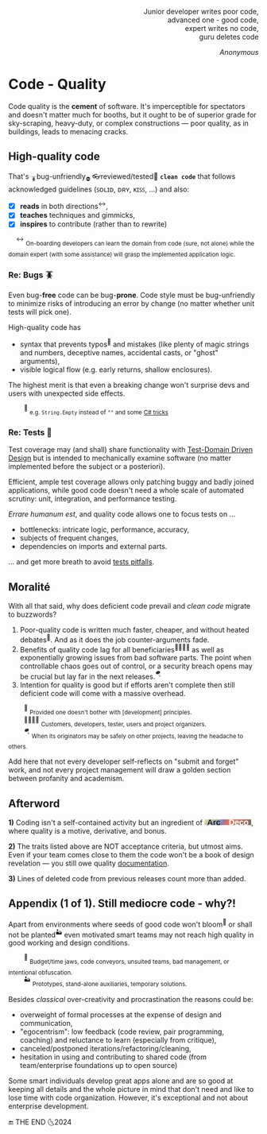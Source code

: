 <p dir="rtl">,Junior developer writes poor code<br/>
,advanced one - good code<br/>
,expert writes no code<br/>
guru deletes code<br/></p>
<p dir="rtl"><i>Anonymous</i></p>

# Code - Quality

Code quality is the **cement** of software. It's imperceptible for spectators and doesn't matter much for booths, but it ought to be of superior grade for sky-scraping, heavy-duty, or complex constructions — poor quality, as in buildings, leads to menacing cracks.

## High-quality code

That's <sub>🪳</sub>bug-unfriendly<sub>⛔</sub> 👓reviewed/tested🧪 **`clean code`** that follows acknowledged guidelines (ꜱᴏʟɪᴅ, ᴅʀʏ, ᴋɪꜱꜱ, ...) and also:

+ [x] **reads** in both directions<sup>↔️</sup>,
+ [x] **teaches** techniques and gimmicks,
+ [x] **inspires** to contribute (rather than to rewrite)

&nbsp;&nbsp;&nbsp;&nbsp;<sup>↔️</sup> <sub>On-boarding developers can learn the domain from code (sure, not alone) while the domain expert (with some assistance) will grasp the implemented application logic.</sub>

### Re: Bugs 🪳

Even bug-**free** code can be bug-**prone**. Code style must be bug-unfriendly to minimize risks of introducing an error by change (no matter whether unit tests will pick one).

High-quality code has

+ syntax that prevents typos<sup>🎼</sup> and mistakes (like plenty of magic strings and numbers, deceptive names, accidental casts, or "ghost" arguments),
+ visible logical flow (e.g. early returns, shallow enclosures).

The highest merit is that even a breaking change won't surprise devs and users with unexpected side effects.

&nbsp;&nbsp;&nbsp;&nbsp;&nbsp;&nbsp;&nbsp;&nbsp;<sup>🎼</sup>&nbsp;<sub>e.g. `String.Empty` instead of `""` and some [C# tricks](../../../../.net/README+/cs-hints.md)</sub>

### Re: Tests 🧪

Test coverage may (and shall) share functionality with [Test-Domain Driven Design](../../design/TDDD) but is intended to mechanically examine software (no matter implemented before the subject or a posteriori).

Efficient, ample test coverage allows only patching buggy and badly joined applications, while good code doesn't need a whole scale of automated scrutiny: unit, integration, and performance testing.

_Errare humanum est_, and quality code allows one to focus tests on ...

* bottlenecks: intricate logic, performance, accuracy,
* subjects of frequent changes,
* dependencies on imports and external parts.

... and get more breath to avoid [tests pitfalls](tests-pitfalls.md).

## Moralité

With all that said, why does deficient code prevail and _clean code_ migrate to buzzwords? 

1. Poor-quality code is written much faster, cheaper, and without heated debates<sup>🥴</sup>. And as it does the job counter-arguments fade.
2. Benefits of quality code lag for all beneficiaries<sup>:family_man_woman_boy_boy:</sup> as well as exponentially growing issues from bad software parts. The point when controllable chaos goes out of control, or a security breach opens may be crucial but lay far in the next releases.<sup>:parachute:</sup>
3. Intention for quality is good but if efforts aren't complete then still deficient code will come with a massive overhead. 

&nbsp;&nbsp;&nbsp;&nbsp;&nbsp;&nbsp;&nbsp;&nbsp;<sup>🥴</sup>&nbsp;<sub>Provided one doesn't bother with [development] principles.</sub>\
&nbsp;&nbsp;&nbsp;&nbsp;&nbsp;&nbsp;&nbsp;&nbsp;<sup>:family_man_woman_boy_boy:</sup>&nbsp;<sub>Customers, developers, tester, users and project organizers.</sub>\
&nbsp;&nbsp;&nbsp;&nbsp;&nbsp;&nbsp;&nbsp;&nbsp;<sup>:parachute:</sup>&nbsp;<sub>When its originators may be safely on other projects, leaving the headache to others.</sub>

Add here that not every developer self-reflects on "submit and forget" work, and not every project management will draw a golden section between profanity and academism. 

## Afterword

**1)** Coding isn't a self-contained activity but an ingredient of [![Arc Deco.](../../../_rsc/_img/ArcDeco/ArcDeco-bar-12px.jpg)](../../../software/ArcDeco/README.md), where quality is a motive, derivative, and bonus.
   
**2)** The traits listed above are NOT acceptance criteria, but utmost aims. Even if your team comes close to them the code won't be a book of design revelation — you still owe quality [documentation](../../docu).

**3)** Lines of deleted code from previous releases count more than added.

## Appendix (1 of 1). Still mediocre code - why?!

Apart from environments where seeds of good code won't bloom<sup>:wilted_flower:</sup> or shall not be planted<sup>:desert:</sup> even motivated smart teams may not reach high quality in good working and design conditions. 

&nbsp;&nbsp;&nbsp;&nbsp;&nbsp;&nbsp;&nbsp;&nbsp;<sup>:wilted_flower:</sup>&nbsp;<sub>Budget/time jaws, code conveyors, unsuited teams, bad management, or intentional obfuscation.</sub>\
&nbsp;&nbsp;&nbsp;&nbsp;&nbsp;&nbsp;&nbsp;&nbsp;<sup>:desert:</sup>&nbsp;<sub>Prototypes, stand-alone auxiliaries, temporary solutions.</sub>

Besides _classical_ over-creativity and procrastination the reasons could be:

+ overweight of formal processes at the expense of design and communication,
+ "egocentrism": low feedback (code review, pair programming, coaching) and reluctance to learn (especially from critique),
+ canceled/postponed iterations/refactoring/cleaning,
+ hesitation in using and contributing to shared code (from team/enterprise foundations up to open source)

Some smart individuals develop great apps alone and are so good at keeping all details and the whole picture in mind that don't need and like to lose time with code organization. However, it's exceptional and not about enterprise development.

🔚 THE END 🌜2024
